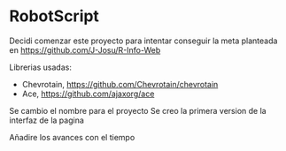 # RobotScript

Decidi comenzar este proyecto para intentar conseguir la meta planteada en https://github.com/J-Josu/R-Info-Web

Librerias usadas:

- Chevrotain, https://github.com/Chevrotain/chevrotain
- Ace, https://github.com/ajaxorg/ace

Se cambio el nombre para el proyecto
Se creo la primera version de la interfaz de la pagina

Añadire los avances con el tiempo
